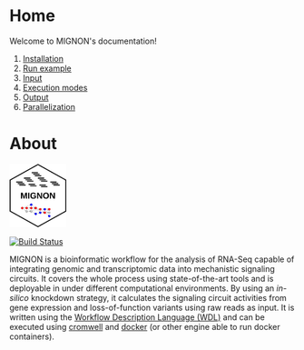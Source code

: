 # Home

Welcome to MIGNON's documentation!

1. [Installation](installation.md)
2. [Run example](run_example.md)
3. [Input](input.md)
4. [Execution modes](execution_modes.md)
5. [Output](output.md)
6. [Parallelization](parallelization.md)

# About

<img src="pics/icon.png" width="100">

[![Build Status](https://travis-ci.com/martingarridorc/MIGNON.svg?branch=master)](https://travis-ci.com/martingarridorc/MIGNON)

MIGNON is a bioinformatic workflow for the analysis of RNA-Seq capable of integrating genomic and transcriptomic data into mechanistic signaling circuits. It covers the whole process using state-of-the-art tools and is deployable in under different computational environments. By using an *in-silico* knockdown strategy, it calculates the signaling circuit activities from gene expression and loss-of-function variants using raw reads as input. It is written using the [Workflow Description Language (WDL)](https://github.com/openwdl/wdl) and can be executed using [cromwell](https://github.com/broadinstitute/cromwell) and [docker](https://www.docker.com/) (or other engine able to run docker containers).
